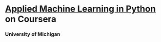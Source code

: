 # [Applied Machine Learning in Python](https://www.coursera.org/learn/python-machine-learning/) on Coursera
### University of Michigan
